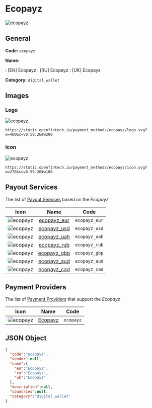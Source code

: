 
# Ecopayz 
![ecopayz](https://static.openfintech.io/payment_methods/ecopayz/logo.svg?w=400&c=v0.59.26#w200)  

## General 
**Code:** `ecopayz` 
 
**Name:** 
 
:	[EN] Ecopayz 
:	[RU] Ecopayz 
:	[UK] Ecopayz 
 
**Category:** `digital_wallet` 
 

## Images 

### Logo 
![ecopayz](https://static.openfintech.io/payment_methods/ecopayz/logo.svg?w=400&c=v0.59.26#w200)  

```
https://static.openfintech.io/payment_methods/ecopayz/logo.svg?w=400&c=v0.59.26#w200
```  

### Icon 
![ecopayz](https://static.openfintech.io/payment_methods/ecopayz/icon.svg?w=278&c=v0.59.26#w100)  

```
https://static.openfintech.io/payment_methods/ecopayz/icon.svg?w=278&c=v0.59.26#w100
```  

## Payout Services 
 
The list of [Payout Services](/payout-services/) based on the _Ecopayz_ 

|Icon|Name|Code| 
|:---:|:---:|:---:| 
|![ecopayz](https://static.openfintech.io/payout_methods/ecopayz/icon.svg?w=278&c=v0.59.26#w40) |[ecopayz_eur](/payout-services/ecopayz_eur/)|`ecopayz_eur`| 
|![ecopayz](https://static.openfintech.io/payout_methods/ecopayz/icon.svg?w=278&c=v0.59.26#w40) |[ecopayz_usd](/payout-services/ecopayz_usd/)|`ecopayz_usd`| 
|![ecopayz](https://static.openfintech.io/payout_methods/ecopayz/icon.svg?w=278&c=v0.59.26#w40) |[ecopayz_uah](/payout-services/ecopayz_uah/)|`ecopayz_uah`| 
|![ecopayz](https://static.openfintech.io/payout_methods/ecopayz/icon.svg?w=278&c=v0.59.26#w40) |[ecopayz_rub](/payout-services/ecopayz_rub/)|`ecopayz_rub`| 
|![ecopayz](https://static.openfintech.io/payout_methods/ecopayz/icon.svg?w=278&c=v0.59.26#w40) |[ecopayz_gbp](/payout-services/ecopayz_gbp/)|`ecopayz_gbp`| 
|![ecopayz](https://static.openfintech.io/payout_methods/ecopayz/icon.svg?w=278&c=v0.59.26#w40) |[ecopayz_aud](/payout-services/ecopayz_aud/)|`ecopayz_aud`| 
|![ecopayz](https://static.openfintech.io/payout_methods/ecopayz/icon.svg?w=278&c=v0.59.26#w40) |[ecopayz_cad](/payout-services/ecopayz_cad/)|`ecopayz_cad`| 
 

## Payment Providers 
 
The list of [Payment Providers](/payment-providers/) that support the _Ecopayz_ 

|Icon|Name|Code| 
|:---:|:---:|:---:| 
|![ecopayz](https://static.openfintech.io/payment_providers/ecopayz/icon.svg?w=278&c=v0.59.26#w100) |[Ecopayz](/payment-providers/ecopayz/)|`ecopayz`| 
 

## JSON Object 

```json
{
  "code":"ecopayz",
  "vendor":null,
  "name":{
    "en":"Ecopayz",
    "ru":"Ecopayz",
    "uk":"Ecopayz"
  },
  "description":null,
  "countries":null,
  "category":"digital_wallet"
}
```  
